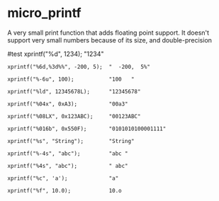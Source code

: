 # micro_printf
A very small print function that adds floating point support. It doesn't support very small numbers because of its size, and double-precision

#test
    xprintf("%d", 1234);			"1234"
    
    xprintf("%6d,%3d%%", -200, 5);	"  -200,  5%"
    
    xprintf("%-6u", 100);			"100   "
    
    xprintf("%ld", 12345678L);		"12345678"
    
    xprintf("%04x", 0xA3);			"00a3"
    
    xprintf("%08LX", 0x123ABC);		"00123ABC"
    
    xprintf("%016b", 0x550F);		"0101010100001111"
    
    xprintf("%s", "String");		"String"
    
    xprintf("%-4s", "abc");			"abc "
    
    xprintf("%4s", "abc");			" abc"
    
    xprintf("%c", 'a');				"a"
    
    xprintf("%f", 10.0);            10.o
    
